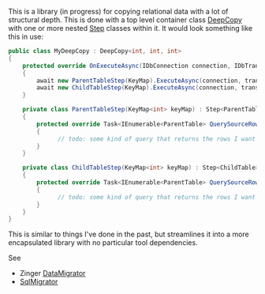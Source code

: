 This is a library (in progress) for copying relational data with a lot of structural depth. This is done with a top level container class [DeepCopy](https://github.com/adamfoneil/DeepCopy/blob/master/DeepCopyLibrary/DeepCopy.cs#L5) with one or more nested [Step](https://github.com/adamfoneil/DeepCopy/blob/master/DeepCopyLibrary/DeepCopy.cs#L45) classes within it. It would look something like this in use:

```csharp
public class MyDeepCopy : DeepCopy<int, int, int>
{
    protected override OnExecuteAsync(IDbConnection connection, IDbTransaction transaction, int parameters)
    {
        await new ParentTableStep(KeyMap).ExecuteAsync(connection, transaction, parameters);
        await new ChildTableStep(KeyMap).ExecuteAsync(connection, transaction, parameters);
    }

    private class ParentTableStep(KeyMap<int> keyMap) : Step<ParentTable>(keyMap)
    {
        protected override Task<IEnumerable<ParentTable> QuerySourceRowsAsync(IDbConnection connection, IDbTransaction transaction, int parameters)
        {
              // todo: some kind of query that returns the rows I want to copy
        }
    }

    private class ChildTableStep(KeyMap<int> keyMap) : Step<ChildTable>(keyMap)
    {
        protected override Task<IEnumerable<ParentTable> QuerySourceRowsAsync(IDbConnection connection, IDbTransaction transaction, int parameters)
        {
              // todo: some kind of query that returns the rows I want to copy
        }
    }
}
```

This is similar to things I've done in the past, but streamlines it into a more encapsulated library with no particular tool dependencies.

See
- Zinger [DataMigrator](https://github.com/adamfoneil/Postulate.Zinger/wiki/Data-Migrator)
- [SqlMigrator](https://github.com/adamfoneil/SqlServerUtil/wiki/Using-SqlMigrator)
